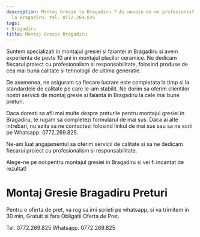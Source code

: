 ```yaml
---
description: Montaj Gresie la Bragadiru ? Ai nevoie de un profesionist in Montaj Gresie
  la Bragadiru. tel. 0772.269.825
tags:
- Bragadiru
title: Montaj Gresie Bragadiru
---
```



Suntem specializati in montajul gresiei si faiantei in Bragadiru si avem experienta de peste 10 ani in montajul placilor ceramice. Ne dedicam fiecarui proiect cu profesionalism si responsabilitate, folosind produse de cea mai buna calitate si tehnologii de ultima generatie. 

De asemenea, ne asiguram ca fiecare lucrare este completata la timp si la standardele de calitate pe care le-am stabilit. Ne dorim sa oferim clientilor nostri servicii de montaj gresie si faianta in Bragadiru la cele mai bune preturi. 

Daca doresti sa afli mai multe despre preturile pentru montajul gresiei in Bragadiru, te rugam sa completezi formularul de mai sus. Daca ai alte intrebari, nu ezita sa ne contactezi folosind linkul de mai sus sau sa ne scrii pe Whatsapp: 0772.269.825. 

Ne-am luat angajamentul sa oferim servicii de calitate si sa ne dedicam fiecarui proiect cu profesionalism si responsabilitate. 

Alege-ne pe noi pentru montajul gresiei in Bragadiru si vei fi incantat de rezultat!

# Montaj Gresie Bragadiru Preturi
Pentru o oferta de pret, va rog sa imi scrieti pe whatsapp, si va trimitem in 30 min, Gratuit si fara Obligatii Oferta de Pret.

Tel. 0772.269.825
Whatsapp. 0772.269.825
